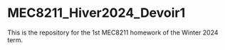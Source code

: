 # MEC8211_Hiver2024_Devoir1
This is the repository for the 1st MEC8211 homework of the Winter 2024 term.
